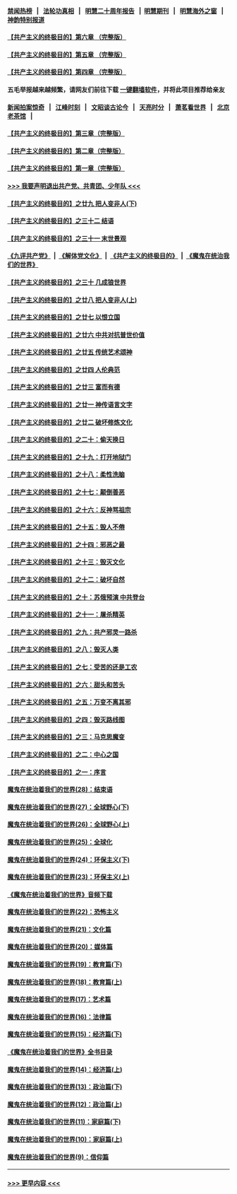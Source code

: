 #### [禁闻热榜](热点新闻.md?=0)  &nbsp;&nbsp;|&nbsp;&nbsp; [法轮功真相](https://github.com/gfw-breaker/truth/blob/master/README.md?=0) &nbsp;&nbsp;|&nbsp;&nbsp; [明慧二十周年报告](https://github.com/gfw-breaker/mh-reports/blob/master/README.md?=0) &nbsp;&nbsp;|&nbsp;&nbsp;[明慧期刊](https://github.com/gfw-breaker/mh-qikan) &nbsp;&nbsp;|&nbsp;&nbsp; [明慧海外之窗](https://github.com/gfw-breaker/mh-news/blob/master/README.md?=0) &nbsp;&nbsp;|&nbsp;&nbsp; [神韵特别报道](https://github.com/gfw-breaker/mh-news/blob/master/shenyun.md?=0)
#### [【共产主义的终极目的】第六章 （完整版）](../pages/nsc422/n11428913.md?t=03180231) 
#### [【共产主义的终极目的】第五章 （完整版）](../pages/nsc422/n11428912.md?t=03180231) 
#### [【共产主义的终极目的】第四章 （完整版）](../pages/nsc422/n11428907.md?t=03180231) 
#### 五毛举报越来越频繁，请网友们前往下载 [一键翻墙软件](https://github.com/gfw-breaker/ssr-accounts)，并将此项目推荐给亲友
#### [新闻拍案惊奇](https://github.com/gfw-breaker/banned-news/blob/master/pages/link4.md) &nbsp;&nbsp;|&nbsp;&nbsp; [江峰时刻](https://github.com/gfw-breaker/banned-news/blob/master/pages/link4.md) &nbsp;&nbsp;|&nbsp;&nbsp; [文昭谈古论今](https://github.com/gfw-breaker/banned-news/blob/master/pages/link4.md) &nbsp;&nbsp;|&nbsp;&nbsp; [天亮时分](https://github.com/gfw-breaker/banned-news/blob/master/pages/link4.md) &nbsp;&nbsp;|&nbsp;&nbsp; [萧茗看世界](https://github.com/gfw-breaker/banned-news/blob/master/pages/link4.md) &nbsp;&nbsp;|&nbsp;&nbsp; [北京老茶馆](https://github.com/gfw-breaker/banned-news/blob/master/pages/link4.md) &nbsp;&nbsp;|&nbsp;&nbsp; 
#### [【共产主义的终极目的】第三章（完整版）](../pages/nsc422/n11428848.md?t=03180231) 
#### [【共产主义的终极目的】第二章（完整版）](../pages/nsc422/n11428831.md?t=03180231) 
#### [【共产主义的终极目的】第一章（完整版）](../pages/nsc422/n11417651.md?t=03180231) 
#### [>>> 我要声明退出共产党、共青团、少年队 <<<](https://github.com/begood0513/goodnews/blob/master/quit/letter.md) 
#### [【共产主义的终极目的】之廿九 把人变非人(下)](../pages/nsc422/n11344140.md?t=03180231) 
#### [【共产主义的终极目的】之三十二 结语](../pages/nsc422/n11360535.md?t=03180231) 
#### [【共产主义的终极目的】之三十一 末世景观](../pages/nsc422/n11351129.md?t=03180231) 
#### [《九评共产党》](https://github.com/begood0513/9ping.md/blob/master/README.md) &nbsp;|&nbsp; [《解体党文化》](../../../../jtdwh.md/blob/master/README.md)  &nbsp;|&nbsp; [《共产主义的终极目的》](../../../../gczydzjmd.md/blob/master/README.md) &nbsp;|&nbsp; [《魔鬼在统治我们的世界》](../../../../mgztzwmdsj.md/blob/master/README.md) 
#### [【共产主义的终极目的】之三十 几成狼世界](../pages/nsc422/n11348280.md?t=03180231) 
#### [【共产主义的终极目的】之廿八 把人变非人(上)](../pages/nsc422/n11340492.md?t=03180231) 
#### [【共产主义的终极目的】之廿七 以恨立国](../pages/nsc422/n11336944.md?t=03180231) 
#### [【共产主义的终极目的】之廿六 中共对抗普世价值](../pages/nsc422/n11324785.md?t=03180231) 
#### [【共产主义的终极目的】之廿五 传统艺术颂神](../pages/nsc422/n11296396.md?t=03180231) 
#### [【共产主义的终极目的】之廿四 人伦典范](../pages/nsc422/n11296397.md?t=03180231) 
#### [【共产主义的终极目的】之廿三 富而有德](../pages/nsc422/n11283598.md?t=03180231) 
#### [【共产主义的终极目的】之廿一 神传语言文字](../pages/nsc422/n11263265.md?t=03180231) 
#### [【共产主义的终极目的】之廿二 破坏修炼文化](../pages/nsc422/n11245728.md?t=03180231) 
#### [【共产主义的终极目的】之二十：偷天换日](../pages/nsc422/n11238846.md?t=03180231) 
#### [【共产主义的终极目的】之十九：打开地狱门](../pages/nsc422/n11206376.md?t=03180231) 
#### [【共产主义的终极目的】之十八：柔性洗脑](../pages/nsc422/n11199994.md?t=03180231) 
#### [【共产主义的终极目的】之十七：颠倒善恶](../pages/nsc422/n11179782.md?t=03180231) 
#### [【共产主义的终极目的】之十六：反神骂祖宗](../pages/nsc422/n11166798.md?t=03180231) 
#### [【共产主义的终极目的】之十五：毁人不倦](../pages/nsc422/n11166792.md?t=03180231) 
#### [【共产主义的终极目的】之十四：邪恶之最](../pages/nsc422/n11150249.md?t=03180231) 
#### [【共产主义的终极目的】之十三：毁灭文化](../pages/nsc422/n11135227.md?t=03180231) 
#### [【共产主义的终极目的】之十二：破坏自然](../pages/nsc422/n11135214.md?t=03180231) 
#### [【共产主义的终极目的】之十：苏俄预演 中共登台](../pages/nsc422/n11118424.md?t=03180231) 
#### [【共产主义的终极目的】之十一：屠杀精英](../pages/nsc422/n11118442.md?t=03180231) 
#### [【共产主义的终极目的】之九：共产邪灵一路杀](../pages/nsc422/n11114139.md?t=03180231) 
#### [【共产主义的终极目的】之八：毁灭人类](../pages/nsc422/n11108503.md?t=03180231) 
#### [【共产主义的终极目的】之七：受苦的还是工农](../pages/nsc422/n11101809.md?t=03180231) 
#### [【共产主义的终极目的】之六：甜头和苦头](../pages/nsc422/n11096971.md?t=03180231) 
#### [【共产主义的终极目的】之五：万变不离其邪](../pages/nsc422/n11091285.md?t=03180231) 
#### [【共产主义的终极目的】之四：毁灭路线图](../pages/nsc422/n11086284.md?t=03180231) 
#### [【共产主义的终极目的】之三：马克思魔变](../pages/nsc422/n11061941.md?t=03180231) 
#### [【共产主义的终极目的】之二：中心之国](../pages/nsc422/n11047728.md?t=03180231) 
#### [【共产主义的终极目的】之一：序言](../pages/nsc422/n11086077.md?t=03180231) 
#### [魔鬼在统治着我们的世界(28)：结束语](../pages/nsc422/n10936246.md?t=03180231) 
#### [魔鬼在统治着我们的世界(27)：全球野心(下)](../pages/nsc422/n10928319.md?t=03180231) 
#### [魔鬼在统治着我们的世界(26)：全球野心(上)](../pages/nsc422/n10900318.md?t=03180231) 
#### [魔鬼在统治着我们的世界(25)：全球化](../pages/nsc422/n10788205.md?t=03180231) 
#### [魔鬼在统治着我们的世界(24)：环保主义(下)](../pages/nsc422/n10695307.md?t=03180231) 
#### [魔鬼在统治着我们的世界(23)：环保主义(上)](../pages/nsc422/n10688613.md?t=03180231) 
#### [《魔鬼在统治着我们的世界》音频下载](../pages/nsc422/n10635553.md?t=03180231) 
#### [魔鬼在统治着我们的世界(22)：恐怖主义](../pages/nsc422/n10614727.md?t=03180231) 
#### [魔鬼在统治着我们的世界(21)：文化篇](../pages/nsc422/n10597706.md?t=03180231) 
#### [魔鬼在统治着我们的世界(20)：媒体篇](../pages/nsc422/n10586579.md?t=03180231) 
#### [魔鬼在统治着我们的世界(19)：教育篇(下)](../pages/nsc422/n10564808.md?t=03180231) 
#### [魔鬼在统治着我们的世界(18)：教育篇(上)](../pages/nsc422/n10526970.md?t=03180231) 
#### [魔鬼在统治着我们的世界(17)：艺术篇](../pages/nsc422/n10499093.md?t=03180231) 
#### [魔鬼在统治着我们的世界(16)：法律篇](../pages/nsc422/n10485969.md?t=03180231) 
#### [魔鬼在统治着我们的世界(15)：经济篇(下)](../pages/nsc422/n10469975.md?t=03180231) 
#### [《魔鬼在统治着我们的世界》全书目录](../pages/nsc422/n10464261.md?t=03180231) 
#### [魔鬼在统治着我们的世界(14)：经济篇(上)](../pages/nsc422/n10457370.md?t=03180231) 
#### [魔鬼在统治着我们的世界(13)：政治篇(下)](../pages/nsc422/n10448270.md?t=03180231) 
#### [魔鬼在统治着我们的世界(12)：政治篇(上)](../pages/nsc422/n10444576.md?t=03180231) 
#### [魔鬼在统治着我们的世界(11)：家庭篇(下)](../pages/nsc422/n10440961.md?t=03180231) 
#### [魔鬼在统治着我们的世界(10)：家庭篇(上)](../pages/nsc422/n10435448.md?t=03180231) 
#### [魔鬼在统治着我们的世界(9)：信仰篇](../pages/nsc422/n10432159.md?t=03180231) 

----
#### [ >>> 更早内容 <<< ](../indexes/nsc422-earlier.md)
